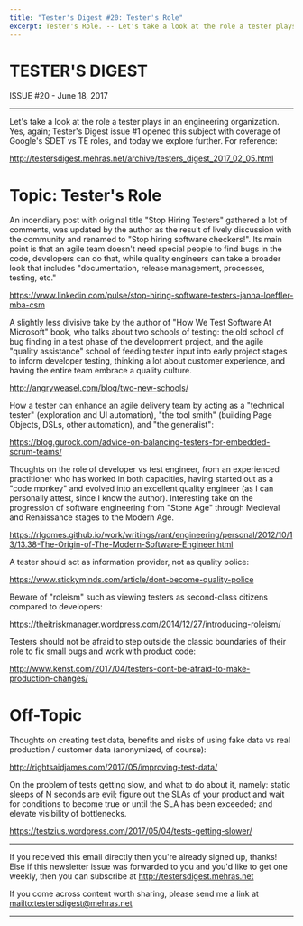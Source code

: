 ```yaml
---
title: "Tester's Digest #20: Tester's Role"
excerpt: Tester's Role. -- Let's take a look at the role a tester plays in an engineering organization. Yes, again; Tester's Digest issue #1 opened this subject with coverage of Google's SDET vs TE roles, and today we explore further.
---
```


TESTER'S DIGEST
===============
ISSUE #20 - June 18, 2017

---

Let's take a look at the role a tester plays in an engineering organization. Yes, again; Tester's Digest issue #1 opened this subject with coverage of Google's SDET vs TE roles, and today we explore further. For reference:

<http://testersdigest.mehras.net/archive/testers_digest_2017_02_05.html>

Topic: Tester's Role
====================

An incendiary post with original title "Stop Hiring Testers" gathered a lot of comments, was updated by the author as the result of lively discussion with the community and renamed to "Stop hiring software checkers!". Its main point is that an agile team doesn't need special people to find bugs in the code, developers can do that, while quality engineers can take a broader look that includes "documentation, release management, processes, testing, etc."

<https://www.linkedin.com/pulse/stop-hiring-software-testers-janna-loeffler-mba-csm>

A slightly less divisive take by the author of "How We Test Software At Microsoft" book, who talks about two schools of testing: the old school of bug finding in a test phase of the development project, and the agile "quality assistance" school of feeding tester input into early project stages to inform developer testing, thinking a lot about customer experience, and having the entire team embrace a quality culture.

<http://angryweasel.com/blog/two-new-schools/>

How a tester can enhance an agile delivery team by acting as a "technical tester" (exploration and UI automation), "the tool smith" (building Page Objects, DSLs, other automation), and "the generalist":

<https://blog.gurock.com/advice-on-balancing-testers-for-embedded-scrum-teams/>

Thoughts on the role of developer vs test engineer, from an experienced practitioner who has worked in both capacities, having started out as a "code monkey" and evolved into an excellent quality engineer (as I can personally attest, since I know the author). Interesting take on the progression of software engineering from "Stone Age" through Medieval and Renaissance stages to the Modern Age.

<https://rlgomes.github.io/work/writings/rant/engineering/personal/2012/10/13/13.38-The-Origin-of-The-Modern-Software-Engineer.html>

A tester should act as information provider, not as quality police:

<https://www.stickyminds.com/article/dont-become-quality-police>

Beware of "roleism" such as viewing testers as second-class citizens compared to developers:

<https://theitriskmanager.wordpress.com/2014/12/27/introducing-roleism/>

Testers should not be afraid to step outside the classic boundaries of their role to fix small bugs and work with product code:

<http://www.kenst.com/2017/04/testers-dont-be-afraid-to-make-production-changes/>


Off-Topic
=========

Thoughts on creating test data, benefits and risks of using fake data vs real production / customer data (anonymized, of course):

<http://rightsaidjames.com/2017/05/improving-test-data/>

On the problem of tests getting slow, and what to do about it, namely: static sleeps of N seconds are evil; figure out the SLAs of your product and wait for conditions to become true or until the SLA has been exceeded; and elevate visibility of bottlenecks.

<https://testzius.wordpress.com/2017/05/04/tests-getting-slower/>


---

If you received this email directly then you're already signed up, thanks! Else
if this newsletter issue was forwarded to you and you'd like to get one weekly,
then you can subscribe at <http://testersdigest.mehras.net>

If you come across content worth sharing, please send me a link at
<mailto:testersdigest@mehras.net>

---
